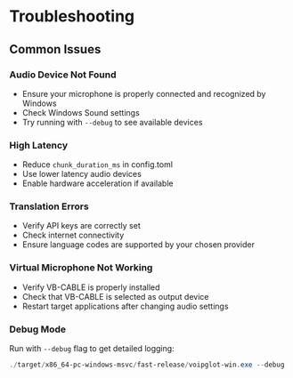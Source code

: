 # Troubleshooting

## Common Issues

### Audio Device Not Found
- Ensure your microphone is properly connected and recognized by Windows
- Check Windows Sound settings
- Try running with `--debug` to see available devices

### High Latency
- Reduce `chunk_duration_ms` in config.toml
- Use lower latency audio devices
- Enable hardware acceleration if available

### Translation Errors
- Verify API keys are correctly set
- Check internet connectivity
- Ensure language codes are supported by your chosen provider

### Virtual Microphone Not Working
- Verify VB-CABLE is properly installed
- Check that VB-CABLE is selected as output device
- Restart target applications after changing audio settings

### Debug Mode
Run with `--debug` flag to get detailed logging:
```powershell
./target/x86_64-pc-windows-msvc/fast-release/voipglot-win.exe --debug
``` 